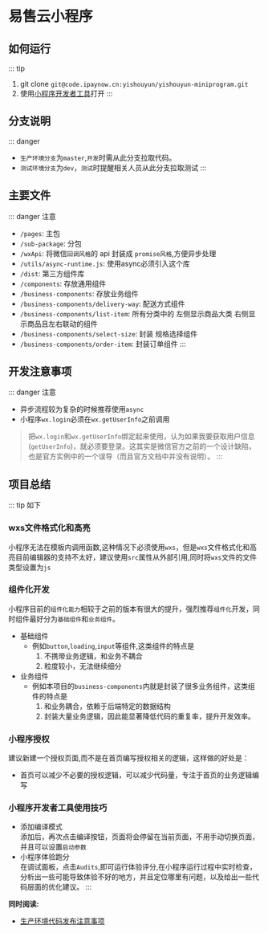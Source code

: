 # 易售云小程序

## 如何运行
::: tip 
1. git clone `git@code.ipaynow.cn:yishouyun/yishouyun-miniprogram.git`
2. 使用[小程序开发者工具](https://developers.weixin.qq.com/miniprogram/dev/devtools/download.html)打开
:::

## 分支说明
::: danger 
- `生产环境分支`为`master`,`开发`时需从此分支拉取代码。
- `测试环境分支`为`dev`，`测试`时提醒相关人员从此分支拉取测试
:::



## 主要文件
::: danger 注意
- `/pages`: 主包
- `/sub-package`: 分包
- `/wxApi`: 将微信`回调风格`的 api 封装成 `promise风格`,方便异步处理
- `/utils/async-runtime.js`: 使用async必须引入这个库
- `/dist`: 第三方组件库
- `/components`: 存放通用组件
- `/business-components`: 存放业务组件
- `/business-components/delivery-way`: 配送方式组件
- `/business-components/list-item`: 所有分类中的 左侧显示商品大类 右侧显示商品且左右联动的组件
- `/business-components/select-size`: 封装 规格选择组件
- `/business-components/order-item`: 封装订单组件
:::


## 开发注意事项
::: danger 注意
- 异步流程较为复杂的时候推荐使用`async`
- 小程序`wx.login`必须在`wx.getUserInfo`之前调用
> 把`wx.login`和`wx.getUserInfo`绑定起来使用，认为如果我要获取用户信息(`getUserInfo`)，就必须要登录。这其实是微信官方之前的一个设计缺陷，也是官方实例中的一个误导（而且官方文档中并没有说明）。 
:::

## 项目总结
::: tip 如下
### wxs文件格式化和高亮<br>
小程序无法在模板内调用函数,这种情况下必须使用`wxs`，但是`wxs`文件格式化和高亮目前编辑器的支持不太好，建议使用`src`属性从外部引用,同时将`wxs`文件的文件类型设置为`js`
### 组件化开发<br>
小程序目前的`组件化能力`相较于之前的版本有很大的提升，强烈推荐`组件化`开发，同时组件最好分为`基础组件`和`业务组件`。
- 基础组件
   - 例如`button`,`loading`,`input`等组件,这类组件的特点是
     1. 不携带业务逻辑，和业务不耦合
     2. 粒度较小，无法继续细分
- 业务组件
  - 例如本项目的`business-components`内就是封装了很多业务组件，这类组件的特点是
    1. 和业务耦合，依赖于后端特定的数据结构     
    2. 封装大量业务逻辑，因此能显著降低代码的重复率，提升开发效率。
### 小程序授权<br>
建议新建一个授权页面,而不是在首页编写授权相关的逻辑，这样做的好处是：
- 首页可以减少不必要的授权逻辑，可以减少代码量，专注于首页的业务逻辑编写
### 小程序开发者工具使用技巧<br>
- 添加编译模式<br>
添加后，再次点击编译按钮，页面将会停留在当前页面，不用手动切换页面，并且可以设置`启动参数`
- 小程序体验跑分<br>
在调试面板，点击`Audits`,即可运行体验评分,在小程序运行过程中实时检查，分析出一些可能导致体验不好的地方，并且定位哪里有问题，以及给出一些代码层面的优化建议。
:::




**同时阅读:** 

- [生产环境代码发布注意事项](/生产环境代码发布注意事项/必看.md)
